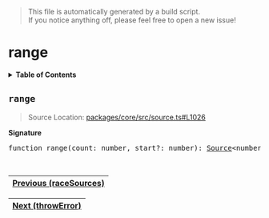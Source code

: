 > This file is automatically generated by a build script.<br>If you notice anything off, please feel free to open a new issue!

# range

<details><summary><b>Table of Contents</b></summary><br>

1. [<code>range</code>](#range)</details>

## <a name="range"></a><code>range</code>

> Source Location: [packages\/core\/src\/source.ts#L1026](..\/..\/packages\/core\/src\/source.ts#L1026)

<b>Signature</b>

<pre>function range(count: number, start?: number): <a href="../01-api-basics/03-Source.md#Source-Interface">Source</a>&lt;number&gt;</pre><br>

| [Previous \(raceSources\)](26-raceSources.md#readme) |
| --- |

<div align="right">

| [Next \(throwError\)](28-throwError.md#readme) |
| --- |
</div>
